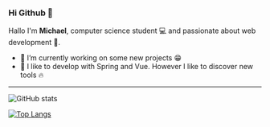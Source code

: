 ### Hi Github 👋

Hallo I'm **Michael**, computer science student 💻 and passionate about web development 💪.


- 🔭 I’m currently working on some new projects 😁
- 🤔 I like to develop with Spring and Vue. However I like to discover new tools 🔥

---

![GitHub stats](https://github-readme-stats.vercel.app/api?username=michael-mb&theme=highcontrast&show_icons=true)

[![Top Langs](https://github-readme-stats.vercel.app/api/top-langs/?username=michael-mb&layout=compact)](https://github.com/michael-mb)


